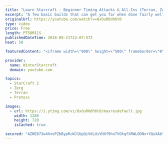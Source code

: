 ```yaml
---
title: "Learn Starcraft - Beginner Timing Attacks & All-Ins (Terran, Zerg & Protoss)"
excerpt: "A few basic builds that can get you far when done fairly well. Also important is how not to overextend and lose everything."
originalUrl: https://youtube.com/watch?v=8xOuROdh6t0
type: video
price: Free
length: PT58M11S
publishedDateTime: 2018-09-21T22:07:57Z
heat: 50

featuredContent: "<iframe width=\"800\" height=\"500\" frameborder=\"0\" src=\"https://www.youtube.com/embed/8xOuROdh6t0\" allow=\"accelerometer; autoplay; encrypted-media; gyroscope; picture-in-picture\" allowfullscreen></iframe>"

provider:
  name: WinterStarcraft
  domain: youtube.com

topics:
  - StarCraft 2
  - Zerg
  - Terran
  - Protoss

images:
  - url: https://i.ytimg.com/vi/8xOuROdh6t0/maxresdefault.jpg
    width: 1280
    height: 720
    isCached: true

secured: "AZNE873w4XvoPZbBypRcWJ1UpQiVdLUiVHXf9hn7VOkqfXRWLODNx+YQuXAbYe0FCfZDD9e13L2IrPtc69PWPKErYW8pU7zb0R3MW2+rYnuyBuZxVAqmsh7ZB3xBTggH4JPedb+ies+hBsbTiusk1jDe/jSwNu/pY4f+EeWqaUN8aYo7cxPqQRmaTBKODME3LXqUR6e+QcqIptDP/2pJ0fUPSf54YG+WEyffEMJAuREDoD/qfdSLizAIJSSNftSRn1gih20yvJQ6hGjr5GySv74JVVfCobEOD+K8rKVGtm2inPjmJuBxpyPv03bx5xFjWGBokiXPRM1Ka80bniVwQDMGqNoaurbpznzxFHq8UrRXaY/nSfMS4GB+QflVe8iMWy3ohTdOL6jsZ7QEJRyJgJ1uPMsZFoFczs7frAO+xos=;rxR40eATY0bTZXqgazcDzg=="
---
```


